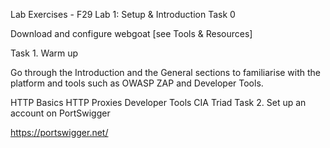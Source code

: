 Lab Exercises - F29
Lab 1: Setup & Introduction
Task 0

Download and configure webgoat [see Tools & Resources]

Task 1. Warm up

Go through the Introduction and the General sections to familiarise with the platform and tools such as OWASP ZAP and Developer Tools.

HTTP Basics
HTTP Proxies
Developer Tools
CIA Triad
Task 2. Set up an account on PortSwigger

https://portswigger.net/
